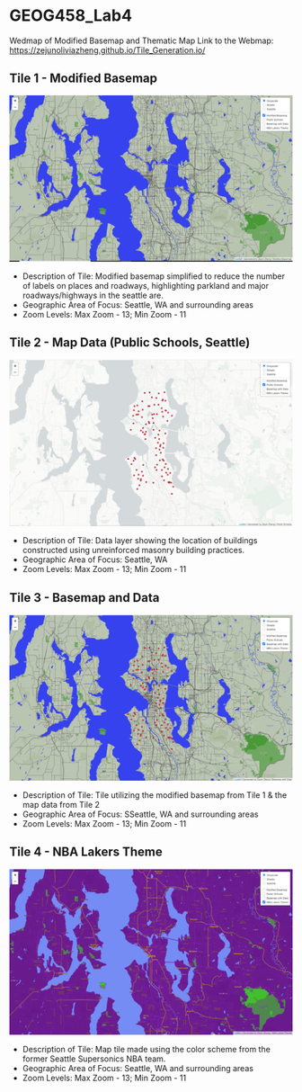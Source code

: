 # GEOG458_Lab4
Wedmap of Modified Basemap and Thematic Map
Link to the Webmap: https://zejunoliviazheng.github.io/Tile_Generation.io/

## Tile 1 - Modified Basemap
![Map Image](img/tile1.png)

- Description of Tile: Modified basemap simplified to reduce the number of labels on places and roadways, highlighting parkland and major roadways/highways in the seattle are. 
- Geographic Area of Focus: Seattle, WA and surrounding areas 
- Zoom Levels: Max Zoom - 13; Min Zoom - 11

## Tile 2 - Map Data (Public Schools, Seattle)
![Map Image](img/tile2.png)

- Description of Tile: Data layer showing the location of buildings constructed using unreinforced masonry building practices. 
- Geographic Area of Focus: Seattle, WA
- Zoom Levels: Max Zoom - 13; Min Zoom - 11

## Tile 3 - Basemap and Data 
![Map Image](img/tile3.png)

- Description of Tile: Tile utilizing the modified basemap from Tile 1 & the map data from Tile 2
- Geographic Area of Focus: SSeattle, WA and surrounding areas
- Zoom Levels: Max Zoom - 13; Min Zoom - 11

## Tile 4 - NBA Lakers Theme
![Map Image](img/tile4.png)

- Description of Tile: Map tile made using the color scheme from the former Seattle Supersonics NBA team. 
- Geographic Area of Focus: Seattle, WA and surrounding areas
- Zoom Levels: Max Zoom - 13; Min Zoom - 11
